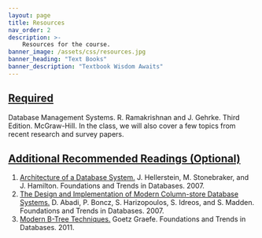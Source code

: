 ```yaml
---
layout: page
title: Resources
nav_order: 2
description: >-
    Resources for the course.
banner_image: /assets/css/resources.jpg
banner_heading: "Text Books"
banner_description: "Textbook Wisdom Awaits"
---
```


## <u>Required</u>
Database Management Systems. R. Ramakrishnan and J. Gehrke. Third Edition. McGraw-Hill. In the class, we will also cover a few topics from recent research and survey papers.

## <u>Additional Recommended Readings (Optional)</u>
1. [Architecture of a Database System.](https://dsf.berkeley.edu/papers/fntdb07-architecture.pdf) J. Hellerstein, M. Stonebraker, and J. Hamilton. Foundations and Trends in Databases. 2007.
2. [The Design and Implementation of Modern Column-store Database Systems.](https://stratos.seas.harvard.edu/files/stratos/files/columnstoresfntdbs.pdf) D. Abadi, P. Boncz, S. Harizopoulos, S. Idreos, and S. Madden. Foundations and Trends in Databases. 2007.
3. [Modern B-Tree Techniques.](https://w6113.github.io/files/papers/btreesurvey-graefe.pdf) Goetz Graefe. Foundations and Trends in Databases. 2011. 

